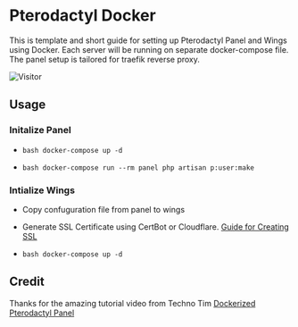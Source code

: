 # Pterodactyl Docker

This is template and short guide for setting up Pterodactyl Panel and Wings using Docker. Each server will be running on separate docker-compose file. The panel setup is tailored for traefik reverse proxy.

![Visitor](https://visitor-badge.laobi.icu/badge?page_id=manh21.pterodactyl-docker)

## Usage

### Initalize Panel

- ```bash docker-compose up -d```

- ```bash docker-compose run --rm panel php artisan p:user:make```

### Intialize Wings

- Copy confuguration file from panel to wings

- Generate SSL Certificate using CertBot or Cloudflare. [Guide for Creating SSL](https://pterodactyl.io/tutorials/creating_ssl_certificates.html)

- ```bash docker-compose up -d```

## Credit

Thanks for the amazing tutorial video from Techno Tim [Dockerized Pterodactyl Panel](https://www.youtube.com/watch?v=6Z4PnHTywmM)